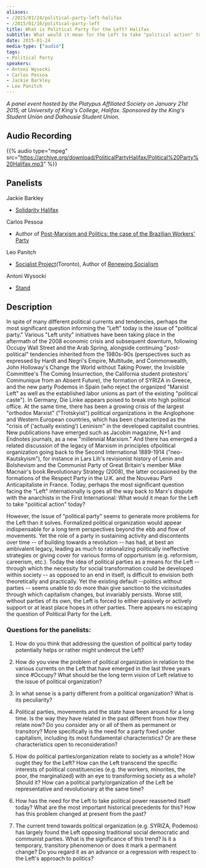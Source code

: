 ```yaml
---
aliases:
- /2015/01/24/political-party-left-halifax
- /2015/01/16/political-party-left
title: What is Political Party for the Left? Halifax
subtitle: What would it mean for the Left to take "political action" today?
date: 2015-01-24
media-type: ["audio"]
tags:
- Political Party
speakers:
- Antoni Wysocki
- Carlos Pessoa
- Jackie Barkley
- Leo Panitch
---
```


_A panel event hosted by the Platypus Affiliated Society on January 21st 2015, at University of King's College, Halifax. Sponsored by the King's Student Union and Dalhousie Student Union._


## Audio Recording

{{% audio type="mpeg" src="https://archive.org/download/PoliticalPartyHalifax/Political%20Party%20Halifax.mp3" %}}

## Panelists

Jackie Barkley
 - [Solidarity Halifax](http://solidarityhalifax.ca/)

Carlos Pessoa
 - Author of [Post-Marxism and Politics: the case of the Brazilian Workers' Party](http://www.amazon.ca/Post-Marxism-Politics-Brazilian-Workers-Party/dp/3639090527)

Leo Panitch
 - [Socialist Project](http://www.socialistproject.ca/)(Toronto), Author of [Renewing Socialism](http://fernwoodpublishing.ca/book/renewing-socialism)

Antoni Wysocki
 - [Stand](http://stand.h-a-z.org/)

## Description

In spite of many different political currents and tendencies, perhaps the most significant question informing the "Left" today is the issue of "political party." Various "Left unity" initiatives have been taking place in the aftermath of the 2008 economic crisis and subsequent downturn, following Occupy Wall Street and the Arab Spring, alongside continuing "post-political" tendencies inherited from the 1980s-90s (perspectives such as expressed by Hardt and Negri's Empire, Multitude, and Commonwealth, John Holloway's Change the World without Taking Power, the Invisible Committee's The Coming Insurrection, the California student protestors' Communique from an Absent Future), the formation of SYRIZA in Greece, and the new party Podemos in Spain (who reject the organized "Marxist Left" as well as the established labor unions as part of the existing "political caste"). In Germany, Die Linke appears poised to break into high political office. At the same time, there has been a growing crisis of the largest "orthodox Marxist" ("Trotskyist") political organizations in the Anglophone and Western European countries, which has been characterized as the "crisis of ('actually existing') Leninism" in the developed capitalist countries. New publications have emerged such as Jacobin magazine, N+1 and Endnotes journals, as a new "millennial Marxism." And there has emerged a related discussion of the legacy of Marxism in principles ofpolitical organization going back to the Second International 1889-1914 ("neo-Kautskyism"), for instance in Lars Lih's revisionist history of Lenin and Bolshevism and the Communist Party of Great Britain's member Mike Macnair's book Revolutionary Strategy (2008), the latter occasioned by the formations of the Respect Party in the U.K. and the Nouveau Parti Anticapitaliste in France. Today, perhaps the most significant question facing the "Left" internationally is goes all the way back to Marx's dispute with the anarchists in the First International: What would it mean for the Left to take "political action" today?

However, the issue of "political party" seems to generate more problems for the Left than it solves. Formalized political organization would appear indispensable for a long term perspectives beyond the ebb and flow of movements. Yet the role of a party in sustaining activity and discontents over time -- of building towards a revolution -- has had, at best an ambivalent legacy, leading as much to rationalizing politically ineffective strategies or giving cover for various forms of opportunism (e.g. reformism, careerism, etc.). Today the idea of political parties as a means for the Left -- through which the necessity for social transformation could be developed within society -- as opposed to an end in itself, is difficult to envision both theoretically and practically. Yet the existing default --politics without parties -- seems unable to do more than give sanction to the vicissitudes through which capitalism changes, but invariably persists. Worse still, without parties of its own, the Left is forced to either passively or actively support or at least place hopes in other parties. There appears no escaping the question of Political Party for the Left.

### Questions for the panelists:

1. How do you think that addressing the question of political party today potentially helps or rather might undercut the Left?

2. How do you view the problem of political organization in relation to the various currents on the Left that have emerged in the last three years since #Occupy? What should be the long term vision of Left relative to the issue of political organization?

3. In what sense is a party different from a political organization? What is its peculiarity?

4. Political parties, movements and the state have been around for a long time. Is the way they have related in the past different from how they relate now? Do you consider any or all of them as permanent or transitory? More specifically is the need for a party fixed under capitalism, including its most fundamental characteristics? Or are these characteristics open to reconsideration?

5. How do political parties/organization relate to society as a whole? How ought they for the Left? How can the Left transcend the specific interests of political constituencies (e.g. the workers, minorites, the poor, the marginalized) with an eye to transforming society as a whole? Should it? How can a political party/organization of the Left be representative and revolutionary at the same time?

6. How has the need for the Left to take political power reasserted itself today? What are the most important historical precedents for this? How has this problem changed at present from the past?

7. The current trend towards political organization (e.g. SYRIZA, Podemos) has largely found the Left opposing traditional social democratic and communist parties. What is the significance of this trend? Is it a temporary, transitory phenomenon or does it mark a permanent change? Do you regard it as an advance or a regression with respect to the Left's approach to politics?
